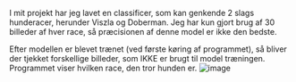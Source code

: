 I mit projekt har jeg lavet en classificer, som kan genkende 2 slags hunderacer, herunder Viszla og Doberman. Jeg har kun gjort brug af 30 billeder af hver race, så præcisionen af denne model er ikke den bedste.

Efter modellen er blevet trænet (ved første køring af programmet), så bliver der tjekket forskellige billeder, som IKKE er brugt til model træningen. Programmet viser hvilken race, den tror hunden er.
![image](https://github.com/user-attachments/assets/23687e57-5bde-47b8-b743-ea26f0884f97)

